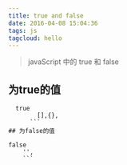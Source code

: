 ```yaml
---
title: true and false
date: 2016-04-08 15:04:36
tags: js
tagcloud: hello
---
```


>  javaScript 中的 true 和 false

## 为true的值
```
  true
        [],{},
      ```
## 为false的值
```
    false
        '',
        ```